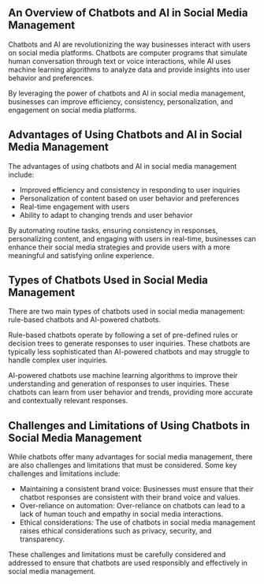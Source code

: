 
An Overview of Chatbots and AI in Social Media Management
---------------------------------------------------------

Chatbots and AI are revolutionizing the way businesses interact with users on social media platforms. Chatbots are computer programs that simulate human conversation through text or voice interactions, while AI uses machine learning algorithms to analyze data and provide insights into user behavior and preferences.

By leveraging the power of chatbots and AI in social media management, businesses can improve efficiency, consistency, personalization, and engagement on social media platforms.

Advantages of Using Chatbots and AI in Social Media Management
--------------------------------------------------------------

The advantages of using chatbots and AI in social media management include:

* Improved efficiency and consistency in responding to user inquiries
* Personalization of content based on user behavior and preferences
* Real-time engagement with users
* Ability to adapt to changing trends and user behavior

By automating routine tasks, ensuring consistency in responses, personalizing content, and engaging with users in real-time, businesses can enhance their social media strategies and provide users with a more meaningful and satisfying online experience.

Types of Chatbots Used in Social Media Management
-------------------------------------------------

There are two main types of chatbots used in social media management: rule-based chatbots and AI-powered chatbots.

Rule-based chatbots operate by following a set of pre-defined rules or decision trees to generate responses to user inquiries. These chatbots are typically less sophisticated than AI-powered chatbots and may struggle to handle complex user inquiries.

AI-powered chatbots use machine learning algorithms to improve their understanding and generation of responses to user inquiries. These chatbots can learn from user behavior and trends, providing more accurate and contextually relevant responses.

Challenges and Limitations of Using Chatbots in Social Media Management
-----------------------------------------------------------------------

While chatbots offer many advantages for social media management, there are also challenges and limitations that must be considered. Some key challenges and limitations include:

* Maintaining a consistent brand voice: Businesses must ensure that their chatbot responses are consistent with their brand voice and values.
* Over-reliance on automation: Over-reliance on chatbots can lead to a lack of human touch and empathy in social media interactions.
* Ethical considerations: The use of chatbots in social media management raises ethical considerations such as privacy, security, and transparency.

These challenges and limitations must be carefully considered and addressed to ensure that chatbots are used responsibly and effectively in social media management.
